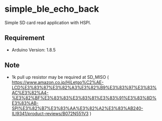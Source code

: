 # simple_ble_echo_back

Simple SD card read application with HSPI.

## Requirement

- Arduino Version: 1.8.5


## Note

- 1k pull up resistor may be required at SD_MISO ( https://www.amazon.co.jp/HiLetgo%C2%AE-LCD%E3%83%87%E3%82%A3%E3%82%B9%E3%83%97%E3%83%AC%E3%82%A4-%E3%82%BF%E3%83%83%E3%83%81%E3%83%91%E3%83%8D%E3%83%AB-SPI%E3%82%B7%E3%83%AA%E3%82%A2%E3%83%AB240-ILI9341/product-reviews/B072N551V3 ) 
